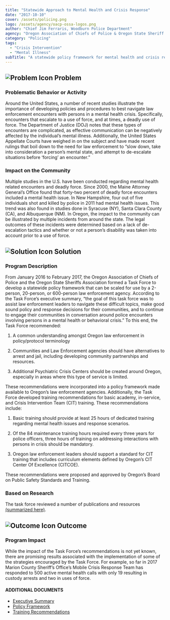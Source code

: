 ```yaml
---
title: "Statewide Approach to Mental Health and Crisis Response"
date: "2017-10-10"
cover: /assets/policing.png
logo: /assets/agency/oacp-ossa-logos.png
author: "Chief Jim Ferraris, Woodburn Police Department"
agency: "Oregon Association of Chiefs of Police & Oregon State Sheriff's Association"
category: "Policing"
tags:
  - "Crisis Intervention"
  - "Mental Illness"
subTitle: "A statewide policy framework for mental health and crisis response that can be scaled for use by a 2-person, 20-person, or 600-person law enforcement agency."
---
```


## ![Problem Icon](https://github.com/google/material-design-icons/raw/master/alert/1x_web/ic_error_outline_black_48dp.png "Problem") Problem

### Problematic Behavior or Activity

Around the United States, a number of recent studies illustrate the importance of developing policies and procedures to best navigate law enforcement encounters with persons in a mental health crisis. Specifically, encounters that escalate to a use of force, and at times, a deadly use of force. The Department of Justice (DOJ) notes that these types of encounters are complicated, as effective communication can be negatively affected by the individual’s mental illness. Additionally, the United States Appellate Courts have weighed in on the subject and have made recent rulings that boil down to the need for law enforcement to “slow down, take into consideration a person’s mental state, and attempt to de-escalate situations before ‘forcing’ an encounter.”

### Impact on the Community

Multiple studies in the U.S. have been conducted regarding mental health related encounters and deadly force. Since 2000, the Maine Attorney General’s Office found that forty-two percent of deadly force encounters included a mental health issue. In New Hampshire, four out of five individuals shot and killed by police in 2011 had mental health issues. This trend was also found in studies done in Syracuse (NY), Santa Clara County (CA), and Albuquerque (NM). In Oregon, the impact to the community can be illustrated by multiple incidents from around the state. The legal outcomes of these incidents were determined based on a lack of de-escalation tactics and whether or not a person’s disability was taken into account prior to a use of force.

## ![Solution Icon](https://github.com/google/material-design-icons/raw/master/action/1x_web/ic_lightbulb_outline_black_48dp.png "Solution") Solution

### Program Description

From January 2016 to February 2017, the Oregon Association of Chiefs of Police and the Oregon State Sheriffs Association formed a Task Force to develop a statewide policy framework that can be scaled for use by a 2-person, 20-person, or 600-person law enforcement agency. According to the Task Force’s executive summary, “the goal of this task force was to assist law enforcement leaders to navigate these difficult topics, make good sound policy and response decisions for their communities, and to continue to engage their communities in conversation around police encounters involving persons in a mental health or behavioral crisis.” To this end, the Task Force recommended:

1. A common understanding amongst Oregon law enforcement in policy/protocol terminology

2. Communities and Law Enforcement agencies should have alternatives to arrest and jail, including developing community partnerships and resources.

3. Additional Psychiatric Crisis Centers should be created around Oregon, especially in areas where this type of service is limited.

These recommendations were incorporated into a policy framework made available to Oregon’s law enforcement agencies. Additionally, the Task Force developed training recommendations for basic academy, in-service, and Crisis Intervention Team (CIT) training. These recommendations include:

1. Basic training should provide at least 25 hours of dedicated training regarding mental health issues and response scenarios.

2. Of the 84 maintenance training hours required every three years for police officers, three hours of training on addressing interactions with persons in crisis should be mandatory.

3. Oregon law enforcement leaders should support a standard for CIT training that includes curriculum elements defined by Oregon’s CIT Center Of Excellence (CITCOE).

These recommendations were proposed and approved by Oregon’s Board on Public Safety Standards and Training.

### Based on Research

The task force reviewed a number of publications and resources [(summarized here)](https://github.com/alexpichel/okb-gatsby/blob/master/content/posts/2017-10-10--statewide-approach-to-mental-health-and-crisis-response/MH-Task-Force-References.pdf).

## ![Outcome Icon](https://github.com/google/material-design-icons/raw/master/action/1x_web/ic_view_list_black_48dp.png "Outcome") Outcome

### Program Impact

While the impact of the Task Force’s recommendations is not yet known, there are promising results associated with the implementation of some of the strategies encouraged by the Task Force. For example, so far in 2017 Marion County Sheriff’s Office’s Mobile Crisis Response Team has responded to 500 active mental health calls with only 19 resulting in custody arrests and two in uses of force.

#### ADDITIONAL DOCUMENTS

* [Executive Summary](https://github.com/alexpichel/okb-gatsby/blob/master/content/posts/2017-10-10--statewide-approach-to-mental-health-and-crisis-response/Executive-Summary-MH-Task-Force-FINAL-1010171.pdf)
* [Policy Framework](https://github.com/alexpichel/okb-gatsby/blob/master/content/posts/2017-10-10--statewide-approach-to-mental-health-and-crisis-response/Policy-Framework-MH-Task-Force-FINAL-101017.pdf)
* [Training Recommendations](https://github.com/alexpichel/okb-gatsby/blob/master/content/posts/2017-10-10--statewide-approach-to-mental-health-and-crisis-response/Training-Recommendations-MH-Task-Force-FINAL.pdf)
